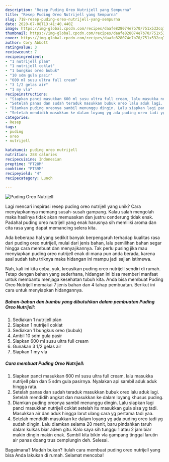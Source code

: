 ```yaml
---
description: "Resep Puding Oreo Nutrijell yang Sempurna"
title: "Resep Puding Oreo Nutrijell yang Sempurna"
slug: 718-resep-puding-oreo-nutrijell-yang-sempurna
date: 2020-07-08T13:41:40.440Z
image: https://img-global.cpcdn.com/recipes/daafe828074e7b70/751x532cq70/puding-oreo-nutrijell-foto-resep-utama.jpg
thumbnail: https://img-global.cpcdn.com/recipes/daafe828074e7b70/751x532cq70/puding-oreo-nutrijell-foto-resep-utama.jpg
cover: https://img-global.cpcdn.com/recipes/daafe828074e7b70/751x532cq70/puding-oreo-nutrijell-foto-resep-utama.jpg
author: Cory Abbott
ratingvalue: 3
reviewcount: 7
recipeingredient:
- "1 nutrijell plan"
- "1 nutrijell coklat"
- "1 bungkus oreo bubuk"
- "10 sdm gula pasir"
- "600 ml susu ultra full cream"
- "3 1/2 gelas air"
- "1 my vla"
recipeinstructions:
- "Siapkan panci masukkan 600 ml susu ultra full cream, lalu masukka nutrijell plan dan 5 sdm gula pasirnya. Nyalakan api sambil aduk aduk hingga rata."
- "Setelah panas dan sudah teraduk masukkan bubuk oreo lalu aduk lagi. Setelah mendidih angkat dan masukkan ke dalam loyang khusus puding."
- "Diamkan puding oreonya sambil menunggu dingin. Lalu siapkan lagi panci masukkan nutrijell coklat setelah itu masukkan gula sisa yg tadi. Masukkan air dan aduk hingga larut ulang cara yg pertama tadi yaa."
- "Setelah mendidih masukkan ke dalam loyang yg ada puding oreo tadi yg sudah dingin. Lalu diamkan selama 20 menit, baru pindahkan taruh dalam kulkas biar adem gitu. Kalo saya sih tunggu 1 atau 2 jam biar makin dingin makin enak. Sambil kita bikin vla gampang tinggal larutin air panas doang trus cemplungin deh. Selesai."
categories:
- Resep
tags:
- puding
- oreo
- nutrijell

katakunci: puding oreo nutrijell 
nutrition: 288 calories
recipecuisine: Indonesian
preptime: "PT28M"
cooktime: "PT39M"
recipeyield: "4"
recipecategory: Lunch

---
```



![Puding Oreo Nutrijell](https://img-global.cpcdn.com/recipes/daafe828074e7b70/751x532cq70/puding-oreo-nutrijell-foto-resep-utama.jpg)

Lagi mencari inspirasi resep puding oreo nutrijell yang unik? Cara menyiapkannya memang susah-susah gampang. Kalau salah mengolah maka hasilnya tidak akan memuaskan dan justru cenderung tidak enak. Padahal puding oreo nutrijell yang enak harusnya sih memiliki aroma dan cita rasa yang dapat memancing selera kita.



Ada beberapa hal yang sedikit banyak berpengaruh terhadap kualitas rasa dari puding oreo nutrijell, mulai dari jenis bahan, lalu pemilihan bahan segar hingga cara membuat dan menyajikannya. Tak perlu pusing jika mau menyiapkan puding oreo nutrijell enak di mana pun anda berada, karena asal sudah tahu triknya maka hidangan ini mampu jadi sajian istimewa.


Nah, kali ini kita coba, yuk, kreasikan puding oreo nutrijell sendiri di rumah. Tetap dengan bahan yang sederhana, hidangan ini bisa memberi manfaat untuk membantu menjaga kesehatan tubuh kita. Anda bisa membuat Puding Oreo Nutrijell memakai 7 jenis bahan dan 4 tahap pembuatan. Berikut ini cara untuk menyiapkan hidangannya.

<!--inarticleads1-->

##### Bahan-bahan dan bumbu yang dibutuhkan dalam pembuatan Puding Oreo Nutrijell:

1. Sediakan 1 nutrijell plan
1. Siapkan 1 nutrijell coklat
1. Sediakan 1 bungkus oreo (bubuk)
1. Ambil 10 sdm gula pasir
1. Siapkan 600 ml susu ultra full cream
1. Gunakan 3 1/2 gelas air
1. Siapkan 1 my vla




<!--inarticleads2-->

##### Cara membuat Puding Oreo Nutrijell:

1. Siapkan panci masukkan 600 ml susu ultra full cream, lalu masukka nutrijell plan dan 5 sdm gula pasirnya. Nyalakan api sambil aduk aduk hingga rata.
1. Setelah panas dan sudah teraduk masukkan bubuk oreo lalu aduk lagi. Setelah mendidih angkat dan masukkan ke dalam loyang khusus puding.
1. Diamkan puding oreonya sambil menunggu dingin. Lalu siapkan lagi panci masukkan nutrijell coklat setelah itu masukkan gula sisa yg tadi. Masukkan air dan aduk hingga larut ulang cara yg pertama tadi yaa.
1. Setelah mendidih masukkan ke dalam loyang yg ada puding oreo tadi yg sudah dingin. Lalu diamkan selama 20 menit, baru pindahkan taruh dalam kulkas biar adem gitu. Kalo saya sih tunggu 1 atau 2 jam biar makin dingin makin enak. Sambil kita bikin vla gampang tinggal larutin air panas doang trus cemplungin deh. Selesai.




Bagaimana? Mudah bukan? Itulah cara membuat puding oreo nutrijell yang bisa Anda lakukan di rumah. Selamat mencoba!
